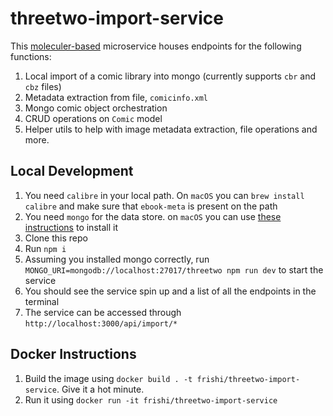 # threetwo-import-service

This [moleculer-based](https://github.com/moleculerjs/moleculer-web) microservice houses endpoints for the following functions:

1. Local import of a comic library into mongo (currently supports `cbr` and `cbz` files)
2. Metadata extraction from file, `comicinfo.xml` 
3. Mongo comic object orchestration
4. CRUD operations on `Comic` model
5. Helper utils to help with image metadata extraction, file operations and more.

## Local Development

1. You need `calibre` in your local path.
   On `macOS` you can `brew install calibre` and make sure that `ebook-meta` is present on the path
2. You need `mongo` for the data store. on `macOS` you can use [these instructions](https://docs.mongodb.com/manual/tutorial/install-mongodb-on-os-x/) to install it
3. Clone this repo
4. Run `npm i`
5. Assuming you installed mongo correctly, run `MONGO_URI=mongodb://localhost:27017/threetwo npm run dev` to start the service
6. You should see the service spin up and a list of all the endpoints in the terminal
7. The service can be accessed through `http://localhost:3000/api/import/*`
## Docker Instructions

1. Build the image using `docker build . -t frishi/threetwo-import-service`. Give it a hot minute.
2. Run it using `docker run -it frishi/threetwo-import-service`
